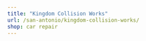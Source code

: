 ```yaml
---
title: "Kingdom Collision Works"
url: /san-antonio/kingdom-collision-works/
shop: car repair
---
```


